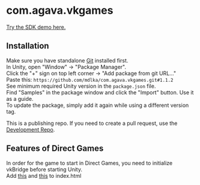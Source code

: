 # com.agava.vkgames
[Try the SDK demo here.](https://vk.com/app51632637)  

## Installation
  
Make sure you have standalone [Git](https://git-scm.com/downloads) installed first.  
In Unity, open "Window" -> "Package Manager".  
Click the "+" sign on top left corner -> "Add package from git URL..."  
Paste this: `https://github.com/mdlka/com.agava.vkgames.git#1.1.2`  
See minimum required Unity version in the `package.json` file.  
Find "Samples" in the package window and click the "Import" button. Use it as a guide.  
To update the package, simply add it again while using a different version tag.  
  
This is a publishing repo. If you need to create a pull request, use the [Development Repo](https://github.com/mdlka/VKGamesUnity).

## Features of Direct Games

In order for the game to start in Direct Games, you need to initialize vkBridge before starting Unity.  
Add [this](https://github.com/mdlka/TestSDK-VK/blob/main/index.html#L9) and [this](https://github.com/mdlka/TestSDK-VK/blob/main/index.html#L118) to index.html
